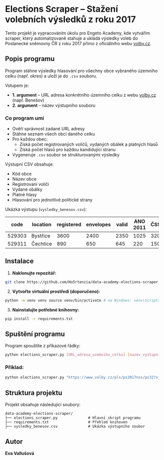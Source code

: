 # Elections Scraper – Stažení volebních výsledků z roku 2017

Tento projekt je vypracováním úkolu pro Engeto Academy, kde vytvářím scraper, který automatizovaně stahuje a ukládá výsledky voleb do Poslanecké sněmovny ČR z roku 2017 přímo z oficiálního webu [volby.cz](https://www.volby.cz).

## Popis programu

Program stáhne výsledky hlasování pro všechny obce vybraného územního celku (např. okres) a uloží je do `.csv` souboru.

Vstupem je:
- **1. argument** – URL adresa konkrétního územního celku z webu [volby.cz](https://www.volby.cz/pls/ps2017nss/ps3?xjazyk=CZ) (např. Benešov) 
- **2. argument** – název výstupního souboru


### Co program umí

- Ověří správnost zadané URL adresy
- Stáhne seznam všech obcí daného celku
- Pro každou obec:
  - Získá počet registrovaných voličů, vydaných obálek a platných hlasů
  - Získá počet hlasů pro každou kandidující stranu
- Vygeneruje `.csv` soubor se strukturovanými výsledky

Výstupní CSV obsahuje:
- Kód obce
- Název obce
- Registrovaní voliči
- Vydané obálky
- Platné hlasy
- Hlasování pro jednotlivé politické strany

Ukázka výstupu (`vysledky_benesov.csv`):

| code   | location        | registered | envelopes | valid | ANO 2011 | ČSSD | ODS | ... |
|--------|------------------|------------|-----------|-------|----------|------|-----|-----|
| 529303 | Bystřice         | 3600       | 2400      | 2350  | 1025     | 320  | 450 | ... |
| 529311 | Čechtice         | 890        | 650       | 645   | 220      | 150  | 115 | ... |

## Instalace

1. **Naklonujte repozitář:**

```bash
git clone https://github.com/Ho5rtenzia/data-academy-elections-scraper.git cd data-academy-elections-scraper
```

2. **Vytvořte virtuální prostředí (doporučeno):**
```bash
python -m venv venv source venv/bin/activate # na Windows: venv\Scripts\activate
```

3. **Nainstalujte potřebné knihovny:**
```bash
pip install -r requirements.txt
```

## Spuštění programu

Program spouštíte z příkazové řádky:
```bash
python elections_scraper.py [URL_adresa_uzemniho_celku] [nazev_vystupniho_csv]
```

### Příklad:
```bash
python elections_scraper.py "https://www.volby.cz/pls/ps2017nss/ps32?xjazyk=CZ&xkraj=2&xnumnuts=2101" "vysledky_benesov.csv"
```

## Struktura projektu
Projekt obsahuje následující soubory:

```
data-academy-elections-scraper/
├── elections_scraper.py              # Hlavní skript programu
├── requirements.txt                  # Přehled knihoven
├── vysledky_benesov.csv              # Ukázka výstupního soubor
```

## Autor

**Eva Vallušová**  




